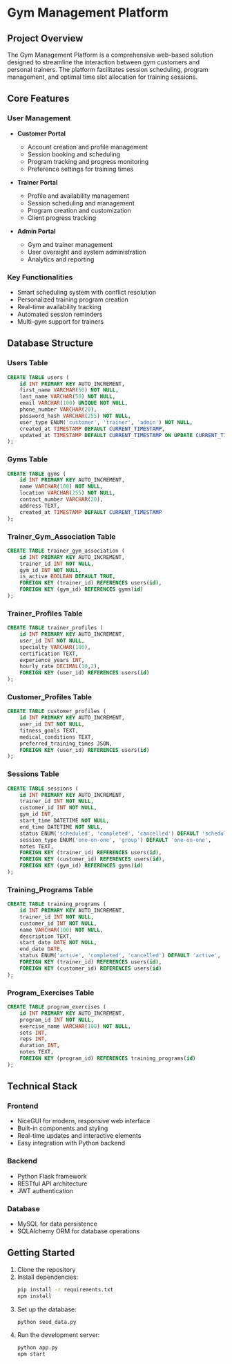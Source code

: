 # Gym Management Platform

## Project Overview

The Gym Management Platform is a comprehensive web-based solution designed to streamline the interaction between gym customers and personal trainers. The platform facilitates session scheduling, program management, and optimal time slot allocation for training sessions.

## Core Features

### User Management
- **Customer Portal**
  - Account creation and profile management
  - Session booking and scheduling
  - Program tracking and progress monitoring
  - Preference settings for training times

- **Trainer Portal**
  - Profile and availability management
  - Session scheduling and management
  - Program creation and customization
  - Client progress tracking

- **Admin Portal**
  - Gym and trainer management
  - User oversight and system administration
  - Analytics and reporting

### Key Functionalities
- Smart scheduling system with conflict resolution
- Personalized training program creation
- Real-time availability tracking
- Automated session reminders
- Multi-gym support for trainers

## Database Structure

### Users Table
```sql
CREATE TABLE users (
    id INT PRIMARY KEY AUTO_INCREMENT,
    first_name VARCHAR(50) NOT NULL,
    last_name VARCHAR(50) NOT NULL,
    email VARCHAR(100) UNIQUE NOT NULL,
    phone_number VARCHAR(20),
    password_hash VARCHAR(255) NOT NULL,
    user_type ENUM('customer', 'trainer', 'admin') NOT NULL,
    created_at TIMESTAMP DEFAULT CURRENT_TIMESTAMP,
    updated_at TIMESTAMP DEFAULT CURRENT_TIMESTAMP ON UPDATE CURRENT_TIMESTAMP
);
```

### Gyms Table
```sql
CREATE TABLE gyms (
    id INT PRIMARY KEY AUTO_INCREMENT,
    name VARCHAR(100) NOT NULL,
    location VARCHAR(255) NOT NULL,
    contact_number VARCHAR(20),
    address TEXT,
    created_at TIMESTAMP DEFAULT CURRENT_TIMESTAMP
);
```

### Trainer_Gym_Association Table
```sql
CREATE TABLE trainer_gym_association (
    id INT PRIMARY KEY AUTO_INCREMENT,
    trainer_id INT NOT NULL,
    gym_id INT NOT NULL,
    is_active BOOLEAN DEFAULT TRUE,
    FOREIGN KEY (trainer_id) REFERENCES users(id),
    FOREIGN KEY (gym_id) REFERENCES gyms(id)
);
```

### Trainer_Profiles Table
```sql
CREATE TABLE trainer_profiles (
    id INT PRIMARY KEY AUTO_INCREMENT,
    user_id INT NOT NULL,
    specialty VARCHAR(100),
    certification TEXT,
    experience_years INT,
    hourly_rate DECIMAL(10,2),
    FOREIGN KEY (user_id) REFERENCES users(id)
);
```

### Customer_Profiles Table
```sql
CREATE TABLE customer_profiles (
    id INT PRIMARY KEY AUTO_INCREMENT,
    user_id INT NOT NULL,
    fitness_goals TEXT,
    medical_conditions TEXT,
    preferred_training_times JSON,
    FOREIGN KEY (user_id) REFERENCES users(id)
);
```

### Sessions Table
```sql
CREATE TABLE sessions (
    id INT PRIMARY KEY AUTO_INCREMENT,
    trainer_id INT NOT NULL,
    customer_id INT NOT NULL,
    gym_id INT,
    start_time DATETIME NOT NULL,
    end_time DATETIME NOT NULL,
    status ENUM('scheduled', 'completed', 'cancelled') DEFAULT 'scheduled',
    session_type ENUM('one-on-one', 'group') DEFAULT 'one-on-one',
    notes TEXT,
    FOREIGN KEY (trainer_id) REFERENCES users(id),
    FOREIGN KEY (customer_id) REFERENCES users(id),
    FOREIGN KEY (gym_id) REFERENCES gyms(id)
);
```

### Training_Programs Table
```sql
CREATE TABLE training_programs (
    id INT PRIMARY KEY AUTO_INCREMENT,
    trainer_id INT NOT NULL,
    customer_id INT NOT NULL,
    name VARCHAR(100) NOT NULL,
    description TEXT,
    start_date DATE NOT NULL,
    end_date DATE,
    status ENUM('active', 'completed', 'cancelled') DEFAULT 'active',
    FOREIGN KEY (trainer_id) REFERENCES users(id),
    FOREIGN KEY (customer_id) REFERENCES users(id)
);
```

### Program_Exercises Table
```sql
CREATE TABLE program_exercises (
    id INT PRIMARY KEY AUTO_INCREMENT,
    program_id INT NOT NULL,
    exercise_name VARCHAR(100) NOT NULL,
    sets INT,
    reps INT,
    duration INT,
    notes TEXT,
    FOREIGN KEY (program_id) REFERENCES training_programs(id)
);
```

## Technical Stack

### Frontend
- NiceGUI for modern, responsive web interface
- Built-in components and styling
- Real-time updates and interactive elements
- Easy integration with Python backend

### Backend
- Python Flask framework
- RESTful API architecture
- JWT authentication

### Database
- MySQL for data persistence
- SQLAlchemy ORM for database operations

## Getting Started

1. Clone the repository
2. Install dependencies:
   ```bash
   pip install -r requirements.txt
   npm install
   ```
3. Set up the database:
   ```bash
   python seed_data.py
   ```
4. Run the development server:
   ```bash
   python app.py
   npm start
   ```
